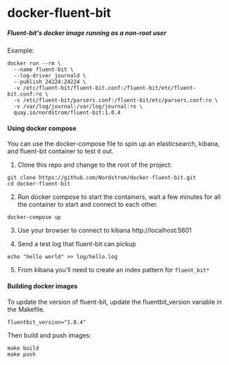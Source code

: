 docker-fluent-bit
=================

##### Fluent-bit's docker image running as a non-root user

Example:

```
docker run --rm \
  --name fluent-bit \
  --log-driver journald \
  --publish 24224:24224 \
  -v /etc/fluent-bit/fluent-bit.conf:/fluent-bit/etc/fluent-bit.conf:ro \
  -v /etc/fluent-bit/parsers.conf:/fluent-bit/etc/parsers.conf:ro \
  -v /var/log/journal:/var/log/journal:ro \
  quay.io/nordstrom/fluent-bit:1.0.4
```

#### Using docker compose

You can use the docker-compose file to spin up an elasticsearch, kibana, 
and fluent-bit container to test it out.

1. Clone this repo and change to the root of the project:

```
git clone https://github.com/Nordstrom/docker-fluent-bit.git
cd docker-fluent-bit
```

2. Run docker compose to start the containers, wait a few minutes for
all the container to start and connect to each other.

```
docker-compose up
```

3. Use your browser to connect to kibana http://localhost:5601

4. Send a test log that fluent-bit can pickup

```
echo "hello world" >> log/hello.log
```

5. From kibana you'll need to create an index pattern for `fluent_bit*`


#### Building docker images

To update the version of fluent-bit, update the fluentbit_version 
variable in the Makefile.

```
fluentbit_version="1.0.4"
```

Then build and push images:

```
make build
make push
```
